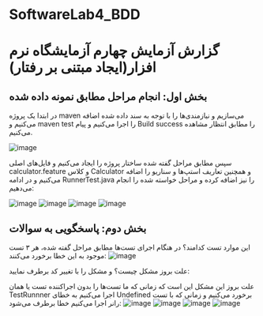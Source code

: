 # SoftwareLab4_BDD


# گزارش آزمایش چهارم آزمایشگاه نرم افزار(ایجاد مبتنی بر رفتار)

## بخش اول: انجام مراحل مطابق نمونه داده شده
در ابتدا یک پروژه maven می‌سازیم و نیازمندی‌ها را با توجه به سند داده شده اضافه می‌کنیم و maven test را اجرا می‌کنیم و پیام Build success را مطابق انتظار مشاهده می‌کنیم.

![image](https://github.com/user-attachments/assets/51a53122-ad50-47dd-a5b6-79759f4b1e89)

سپس مطابق مراحل گفته شده ساختار پروژه را ایجاد می‌کنیم و فایل‌های اصلی calculator.feature و کلاس Calculator و همچنین تعاریف استپ‌ها و سناریو را اضافه می‌کنیم و در ادامه RunnerTest.java  را نیز اضافه کرده و مراحل خواسته شده را انجام می‌دهیم:

![image](https://github.com/user-attachments/assets/720fb629-72e8-499c-978f-a1450201f68a)
![image](https://github.com/user-attachments/assets/0ebe6a3c-6c15-4048-a74a-3e19821a5596)
![image](https://github.com/user-attachments/assets/c01ab8e8-740a-4b76-95d1-e2494e330c57)
![image](https://github.com/user-attachments/assets/1582810c-7e77-4a52-8e11-b5ebaeb8e9f3)


## بخش دوم: پاسخگویی به سوالات 
این موارد تست کدامند؟
در هنگام اجرای تست‌ها مطابق مراحل گفته شده، هر ۳ تست موجود به این خطا برخورد می‌کنند:
![image](https://github.com/user-attachments/assets/62608da0-45f9-49c1-9819-0768d53fef0d)


علت بروز مشکل چیست؟ و 
مشکل را با تغییر کد برطرف نمایید:

علت بروز این مشکل این است که زمانی که ما تست‌ها را بدون اجراکننده تست یا همان TestRunnner اجرا می‌کنیم به خطای Undefined برخورد می‌کنیم و زمانی که با تست رانر اجرا می‌کنیم خطا برطرف می‌شود:
![image](https://github.com/user-attachments/assets/aa1ad76b-834d-4d8e-808e-d0f7507d28ea)
![image](https://github.com/user-attachments/assets/5227e950-60ee-48c0-a008-7b774a69fd52)
![image](https://github.com/user-attachments/assets/fa98b866-2ebe-416f-a6a0-c99e55b9e13a)
![image](https://github.com/user-attachments/assets/32aa7a9e-83e8-4c25-a5bc-ea49937e4087)




